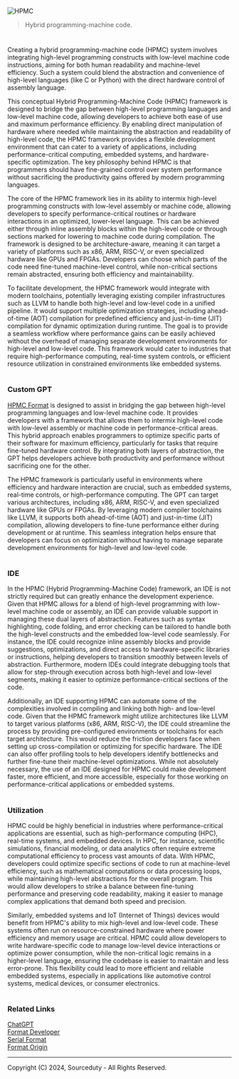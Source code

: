![HPMC](https://github.com/user-attachments/assets/5ef5f50c-0ce6-4a88-9238-e81c1c205ea7)

> Hybrid programming-machine code.
#

Creating a hybrid programming-machine code (HPMC) system involves integrating high-level programming constructs with low-level machine code instructions, aiming for both human readability and machine-level efficiency. Such a system could blend the abstraction and convenience of high-level languages (like C or Python) with the direct hardware control of assembly language.

This conceptual Hybrid Programming-Machine Code (HPMC) framework is designed to bridge the gap between high-level programming languages and low-level machine code, allowing developers to achieve both ease of use and maximum performance efficiency. By enabling direct manipulation of hardware where needed while maintaining the abstraction and readability of high-level code, the HPMC framework provides a flexible development environment that can cater to a variety of applications, including performance-critical computing, embedded systems, and hardware-specific optimization. The key philosophy behind HPMC is that programmers should have fine-grained control over system performance without sacrificing the productivity gains offered by modern programming languages.

The core of the HPMC framework lies in its ability to intermix high-level programming constructs with low-level assembly or machine code, allowing developers to specify performance-critical routines or hardware interactions in an optimized, lower-level language. This can be achieved either through inline assembly blocks within the high-level code or through sections marked for lowering to machine code during compilation. The framework is designed to be architecture-aware, meaning it can target a variety of platforms such as x86, ARM, RISC-V, or even specialized hardware like GPUs and FPGAs. Developers can choose which parts of the code need fine-tuned machine-level control, while non-critical sections remain abstracted, ensuring both efficiency and maintainability.

To facilitate development, the HPMC framework would integrate with modern toolchains, potentially leveraging existing compiler infrastructures such as LLVM to handle both high-level and low-level code in a unified pipeline. It would support multiple optimization strategies, including ahead-of-time (AOT) compilation for predefined efficiency and just-in-time (JIT) compilation for dynamic optimization during runtime. The goal is to provide a seamless workflow where performance gains can be easily achieved without the overhead of managing separate development environments for high-level and low-level code. This framework would cater to industries that require high-performance computing, real-time system controls, or efficient resource utilization in constrained environments like embedded systems.

#
### Custom GPT

[HPMC Format](https://chatgpt.com/g/g-hmGJDaPuL-hpmc-format) is designed to assist in bridging the gap between high-level programming languages and low-level machine code. It provides developers with a framework that allows them to intermix high-level code with low-level assembly or machine code in performance-critical areas. This hybrid approach enables programmers to optimize specific parts of their software for maximum efficiency, particularly for tasks that require fine-tuned hardware control. By integrating both layers of abstraction, the GPT helps developers achieve both productivity and performance without sacrificing one for the other.

The HPMC framework is particularly useful in environments where efficiency and hardware interaction are crucial, such as embedded systems, real-time controls, or high-performance computing. The GPT can target various architectures, including x86, ARM, RISC-V, and even specialized hardware like GPUs or FPGAs. By leveraging modern compiler toolchains like LLVM, it supports both ahead-of-time (AOT) and just-in-time (JIT) compilation, allowing developers to fine-tune performance either during development or at runtime. This seamless integration helps ensure that developers can focus on optimization without having to manage separate development environments for high-level and low-level code.

#
### IDE

In the HPMC (Hybrid Programming-Machine Code) framework, an IDE is not strictly required but can greatly enhance the development experience. Given that HPMC allows for a blend of high-level programming with low-level machine code or assembly, an IDE can provide valuable support in managing these dual layers of abstraction. Features such as syntax highlighting, code folding, and error checking can be tailored to handle both the high-level constructs and the embedded low-level code seamlessly. For instance, the IDE could recognize inline assembly blocks and provide suggestions, optimizations, and direct access to hardware-specific libraries or instructions, helping developers to transition smoothly between levels of abstraction. Furthermore, modern IDEs could integrate debugging tools that allow for step-through execution across both high-level and low-level segments, making it easier to optimize performance-critical sections of the code.

Additionally, an IDE supporting HPMC can automate some of the complexities involved in compiling and linking both high- and low-level code. Given that the HPMC framework might utilize architectures like LLVM to target various platforms (x86, ARM, RISC-V), the IDE could streamline the process by providing pre-configured environments or toolchains for each target architecture. This would reduce the friction developers face when setting up cross-compilation or optimizing for specific hardware. The IDE can also offer profiling tools to help developers identify bottlenecks and further fine-tune their machine-level optimizations. While not absolutely necessary, the use of an IDE designed for HPMC could make development faster, more efficient, and more accessible, especially for those working on performance-critical applications or embedded systems.

#
### Utilization

HPMC could be highly beneficial in industries where performance-critical applications are essential, such as high-performance computing (HPC), real-time systems, and embedded devices. In HPC, for instance, scientific simulations, financial modeling, or data analytics often require extreme computational efficiency to process vast amounts of data. With HPMC, developers could optimize specific sections of code to run at machine-level efficiency, such as mathematical computations or data processing loops, while maintaining high-level abstractions for the overall program. This would allow developers to strike a balance between fine-tuning performance and preserving code readability, making it easier to manage complex applications that demand both speed and precision.

Similarly, embedded systems and IoT (Internet of Things) devices would benefit from HPMC's ability to mix high-level and low-level code. These systems often run on resource-constrained hardware where power efficiency and memory usage are critical. HPMC could allow developers to write hardware-specific code to manage low-level device interactions or optimize power consumption, while the non-critical logic remains in a higher-level language, ensuring the codebase is easier to maintain and less error-prone. This flexibility could lead to more efficient and reliable embedded systems, especially in applications like automotive control systems, medical devices, or consumer electronics.

#
### Related Links

[ChatGPT](https://github.com/sourceduty/ChatGPT)
<br>
[Format Developer](https://github.com/sourceduty/Format_Developer)
<br>
[Serial Format](https://github.com/sourceduty/Serial_Format)
<br>
[Format Origin](https://github.com/sourceduty/Format_Origin)

***
Copyright (C) 2024, Sourceduty - All Rights Reserved.

